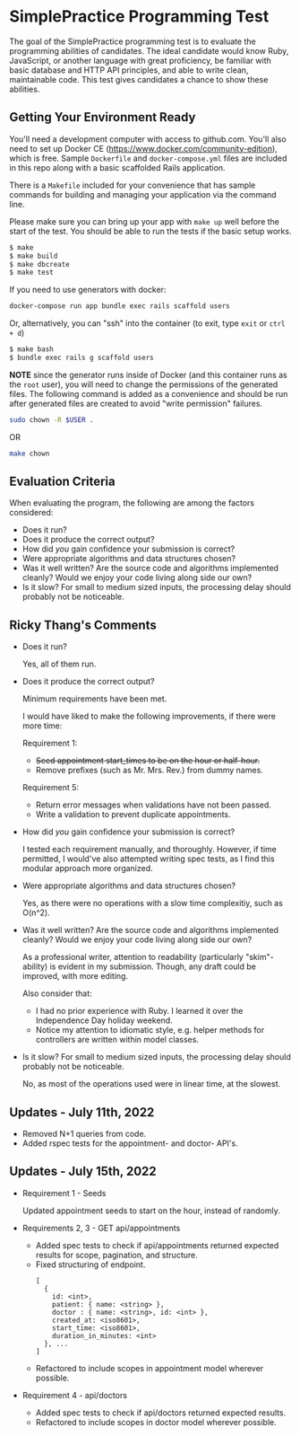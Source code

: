 SimplePractice Programming Test
=======================

The goal of the SimplePractice programming test is to evaluate the programming abilities
of candidates. The ideal candidate would know Ruby, JavaScript, or another language with
great proficiency, be familiar with basic database and HTTP API principles, and able to
write clean, maintainable code. This test gives candidates a chance to show these
abilities.

Getting Your Environment Ready
------------------------------

You'll need a development computer with access to github.com. You'll also need to set up
Docker CE (https://www.docker.com/community-edition), which is free. Sample `Dockerfile`
and `docker-compose.yml` files are included in this repo along with a basic scaffolded
Rails application.

There is a `Makefile` included for your convenience that has sample commands for building
and managing your application via the command line.

Please make sure you can bring up your app with `make up` well before the start of the
test. You should be able to run the tests if the basic setup works.

```bash
$ make
$ make build
$ make dbcreate
$ make test
```

If you need to use generators with docker:

```bash
docker-compose run app bundle exec rails scaffold users
```

Or, alternatively, you can "ssh" into the container (to exit, type `exit` or `ctrl + d`)

```bash
$ make bash
$ bundle exec rails g scaffold users
```

**NOTE** since the generator runs inside of Docker (and this container runs as
the `root` user), you will need to change the permissions of the generated
files. The following command is added as a convenience and should be run after
generated files are created to avoid "write permission" failures.

```bash
sudo chown -R $USER .
```

OR

```bash
make chown
```

Evaluation Criteria
-------------------

When evaluating the program, the following are among the factors considered:

 * Does it run?
 * Does it produce the correct output?
 * How did _you_ gain confidence your submission is correct?
 * Were appropriate algorithms and data structures chosen?
 * Was it well written? Are the source code and algorithms implemented cleanly?
   Would we enjoy your code living along side our own?
 * Is it slow? For small to medium sized inputs, the processing delay should
   probably not be noticeable.
   
   
Ricky Thang's Comments
----------------------

 * Does it run?

   Yes, all of them run.

 * Does it produce the correct output?

   Minimum requirements have been met.

   I would have liked to make the following improvements, if there were more time:

   Requirement 1:
   - ~~Seed appointment start_times to be on the hour or half-hour.~~
   - Remove prefixes (such as Mr. Mrs. Rev.) from dummy names.

   Requirement 5:
    - Return error messages when validations have not been passed.
    - Write a validation to prevent duplicate appointments.

 * How did _you_ gain confidence your submission is correct?

   I tested each requirement manually, and thoroughly.
   However, if time permitted, I would've also attempted writing spec tests, as I find this modular approach more organized.

 * Were appropriate algorithms and data structures chosen?

   Yes, as there were no operations with a slow time complexitiy, such as O(n^2).

 * Was it well written? Are the source code and algorithms implemented cleanly?
   Would we enjoy your code living along side our own?

   As a professional writer, attention to readability (particularly "skim"-ability) is evident in my submission. 
   Though, any draft could be improved, with more editing.
   
   Also consider that:
   - I had no prior experience with Ruby. I learned it over the Independence Day holiday weekend. 
   - Notice my attention to idiomatic style, e.g. helper methods for controllers are written within model classes.

 * Is it slow? For small to medium sized inputs, the processing delay should
   probably not be noticeable.
   
   No, as most of the operations used were in linear time, at the slowest.
   
   
Updates - July 11th, 2022
-------------------------

- Removed N+1 queries from code.
- Added rspec tests for the appointment- and doctor- API's.


Updates - July 15th, 2022
-------------------------
* Requirement 1 - Seeds
   
   Updated appointment seeds to start on the hour, instead of randomly.
   
* Requirements 2, 3 - GET api/appointments

   - Added spec tests to check if api/appointments returned expected results for scope, pagination, and structure.
   - Fixed structuring of endpoint.
      ```
      [
        {
          id: <int>,
          patient: { name: <string> },
          doctor : { name: <string>, id: <int> },
          created_at: <iso8601>,
          start_time: <iso8601>,
          duration_in_minutes: <int>
        }, ...
      ]
      ```
   - Refactored to include scopes in appointment model wherever possible.
   
* Requirement 4 - api/doctors
   - Added spec tests to check if api/doctors returned expected results.
   - Refactored to include scopes in doctor model wherever possible.
   

